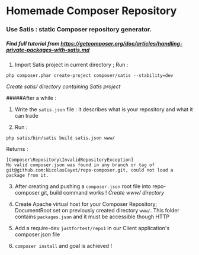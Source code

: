 # Homemade Composer Repository

### Use Satis : static Composer repository generator.
##### Find full tutorial from https://getcomposer.org/doc/articles/handling-private-packages-with-satis.md

1. Import Satis project in current directory ; Run :
```Batchfile 
php composer.phar create-project composer/satis --stability=dev
```
*Create satis/ directory containing Satis project*


#####After a while :
1. Write the `satis.json` file : it describes what is your repository and what it can trade

2. Run :
```Batchfile 
php satis/bin/satis build satis.json www/
```
Returns :
```Batchfile
[Composer\Repository\InvalidRepositoryException]
No valid composer.json was found in any branch or tag of git@github.com:NicolasCayet/repo-composer.git, could not load a package from it.
```
 
3. After creating and pushing a `composer.json` root file into repo-composer.git, build command works !
*Create www/ directory*


4. Create Apache virtual host for your Composer Repository; DocumentRoot set on previously created directory `www/`. This folder contains `packages.json` and it must be accessible though HTTP


5. Add a require-dev `justfortest/repo1` in our Client application's composer.json file


6. `composer install` and goal is achieved !


